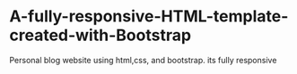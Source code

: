 # A-fully-responsive-HTML-template-created-with-Bootstrap
Personal blog website using html,css, and bootstrap. its fully responsive
